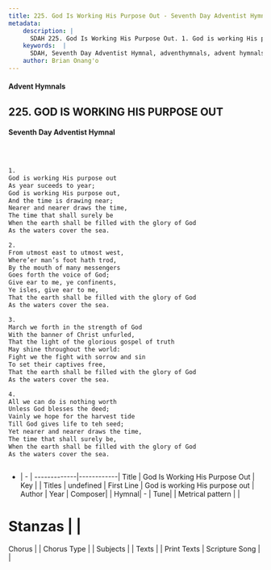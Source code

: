 ```yaml
---
title: 225. God Is Working His Purpose Out - Seventh Day Adventist Hymnal
metadata:
    description: |
      SDAH 225. God Is Working His Purpose Out. 1. God is working His purpose out As year suceeds to year; God is working His purpose out, And the time is drawing near; Nearer and nearer draws the time, The time that shall surely be When the earth shall be filled with the glory of God As the waters cover the sea.
    keywords:  |
      SDAH, Seventh Day Adventist Hymnal, adventhymnals, advent hymnals, God Is Working His Purpose Out, God is working His purpose out 
    author: Brian Onang'o
---
```


#### Advent Hymnals
## 225. GOD IS WORKING HIS PURPOSE OUT
#### Seventh Day Adventist Hymnal

```txt



1.
God is working His purpose out
As year suceeds to year;
God is working His purpose out,
And the time is drawing near;
Nearer and nearer draws the time,
The time that shall surely be
When the earth shall be filled with the glory of God
As the waters cover the sea.

2.
From utmost east to utmost west,
Where’er man’s foot hath trod,
By the mouth of many messengers
Goes forth the voice of God;
Give ear to me, ye confinents,
Ye isles, give ear to me,
That the earth shall be filled with the glory of God
As the waters cover the sea.

3.
March we forth in the strength of God
With the banner of Christ unfurled,
That the light of the glorious gospel of truth
May shine throughout the world:
Fight we the fight with sorrow and sin
To set their captives free,
That the earth shall be filled with the glory of God
As the waters cover the sea.

4.
All we can do is nothing worth
Unless God blesses the deed;
Vainly we hope for the harvest tide
Till God gives life to teh seed;
Yet nearer and nearer draws the time,
The time that shall surely be,
When the earth shall be filled with the glory of God
As the waters cover the sea.



```

- |   -  |
-------------|------------|
Title | God Is Working His Purpose Out |
Key |  |
Titles | undefined |
First Line | God is working His purpose out |
Author | 
Year | 
Composer|  |
Hymnal|  - |
Tune|  |
Metrical pattern | |
# Stanzas |  |
Chorus |  |
Chorus Type |  |
Subjects |  |
Texts |  |
Print Texts | 
Scripture Song |  |
  
